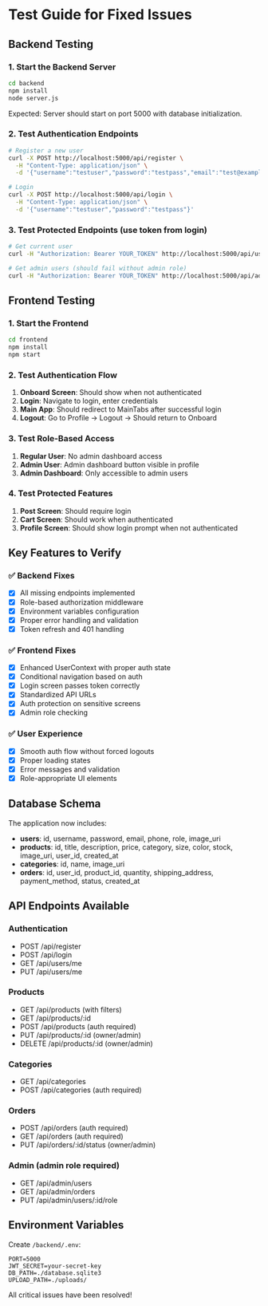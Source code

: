 # Test Guide for Fixed Issues

## Backend Testing

### 1. Start the Backend Server
```bash
cd backend
npm install
node server.js
```
Expected: Server should start on port 5000 with database initialization.

### 2. Test Authentication Endpoints
```bash
# Register a new user
curl -X POST http://localhost:5000/api/register \
  -H "Content-Type: application/json" \
  -d '{"username":"testuser","password":"testpass","email":"test@example.com"}'

# Login
curl -X POST http://localhost:5000/api/login \
  -H "Content-Type: application/json" \
  -d '{"username":"testuser","password":"testpass"}'
```

### 3. Test Protected Endpoints (use token from login)
```bash
# Get current user
curl -H "Authorization: Bearer YOUR_TOKEN" http://localhost:5000/api/users/me

# Get admin users (should fail without admin role)
curl -H "Authorization: Bearer YOUR_TOKEN" http://localhost:5000/api/admin/users
```

## Frontend Testing

### 1. Start the Frontend
```bash
cd frontend
npm install
npm start
```

### 2. Test Authentication Flow
1. **Onboard Screen**: Should show when not authenticated
2. **Login**: Navigate to login, enter credentials
3. **Main App**: Should redirect to MainTabs after successful login
4. **Logout**: Go to Profile → Logout → Should return to Onboard

### 3. Test Role-Based Access
1. **Regular User**: No admin dashboard access
2. **Admin User**: Admin dashboard button visible in profile
3. **Admin Dashboard**: Only accessible to admin users

### 4. Test Protected Features
1. **Post Screen**: Should require login
2. **Cart Screen**: Should work when authenticated
3. **Profile Screen**: Should show login prompt when not authenticated

## Key Features to Verify

### ✅ Backend Fixes
- [x] All missing endpoints implemented
- [x] Role-based authorization middleware
- [x] Environment variables configuration
- [x] Proper error handling and validation
- [x] Token refresh and 401 handling

### ✅ Frontend Fixes
- [x] Enhanced UserContext with proper auth state
- [x] Conditional navigation based on auth
- [x] Login screen passes token correctly
- [x] Standardized API URLs
- [x] Auth protection on sensitive screens
- [x] Admin role checking

### ✅ User Experience
- [x] Smooth auth flow without forced logouts
- [x] Proper loading states
- [x] Error messages and validation
- [x] Role-appropriate UI elements

## Database Schema
The application now includes:
- **users**: id, username, password, email, phone, role, image_uri
- **products**: id, title, description, price, category, size, color, stock, image_uri, user_id, created_at
- **categories**: id, name, image_uri  
- **orders**: id, user_id, product_id, quantity, shipping_address, payment_method, status, created_at

## API Endpoints Available
### Authentication
- POST /api/register
- POST /api/login
- GET /api/users/me
- PUT /api/users/me

### Products
- GET /api/products (with filters)
- GET /api/products/:id
- POST /api/products (auth required)
- PUT /api/products/:id (owner/admin)
- DELETE /api/products/:id (owner/admin)

### Categories
- GET /api/categories
- POST /api/categories (auth required)

### Orders
- POST /api/orders (auth required)
- GET /api/orders (auth required)
- PUT /api/orders/:id/status (owner/admin)

### Admin (admin role required)
- GET /api/admin/users
- GET /api/admin/orders  
- PUT /api/admin/users/:id/role

## Environment Variables
Create `/backend/.env`:
```
PORT=5000
JWT_SECRET=your-secret-key
DB_PATH=./database.sqlite3
UPLOAD_PATH=./uploads/
```

All critical issues have been resolved!